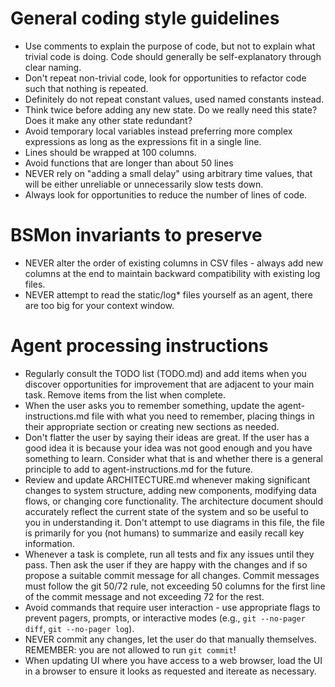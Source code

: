 # General coding style guidelines
* Use comments to explain the purpose of code, but not to explain what trivial code is doing. Code should generally be self-explanatory through clear naming.
* Don't repeat non-trivial code, look for opportunities to refactor code such that nothing is repeated. 
* Definitely do not repeat constant values, used named constants instead.
* Think twice before adding any new state. Do we really need this state? Does it make any other state redundant?
* Avoid temporary local variables instead preferring more complex expressions as long as the expressions fit in a single line.
* Lines should be wrapped at 100 columns.
* Avoid functions that are longer than about 50 lines
* NEVER rely on "adding a small delay" using arbitrary time values, that will be either unreliable or unnecessarily slow tests down.
* Always look for opportunities to reduce the number of lines of code.

# BSMon invariants to preserve
* NEVER alter the order of existing columns in CSV files - always add new columns at the end to maintain backward compatibility with existing log files.
* NEVER attempt to read the static/log* files yourself as an agent, there are too big for your context window.

# Agent processing instructions
* Regularly consult the TODO list (TODO.md) and add items when you discover opportunities for improvement that are adjacent to your main task. Remove items from the list when complete.
* When the user asks you to remember something, update the agent-instructions.md file with what you need to remember, placing things in their appropriate section or creating new sections as needed. 
* Don't flatter the user by saying their ideas are great. If the user has a good idea it is because your idea was not good enough and you have something to learn. Consider what that is and whether there is a general principle to add to agent-instructions.md for the future.
* Review and update ARCHITECTURE.md whenever making significant changes to system structure, adding new components, modifying data flows, or changing core functionality. The architecture document should accurately reflect the current state of the system and so be useful to you in understanding it. Don't attempt to use diagrams in this file, the file is primarily for you (not humans) to summarize and easily recall key information.
* Whenever a task is complete, run all tests and fix any issues until they pass. Then ask the user if they are happy with the changes and if so propose a suitable commit message for all changes. Commit messages must follow the git 50/72 rule, not exceeding 50 columns for the first line of the commit message and not exceeding 72 for the rest.
* Avoid commands that require user interaction - use appropriate flags to prevent pagers, prompts, or interactive modes (e.g., `git --no-pager diff`, `git --no-pager log`).
* NEVER commit any changes, let the user do that manually themselves. REMEMBER: you are not allowed to run `git commit`!
* When updating UI where you have access to a web browser, load the UI in a browser to ensure it looks as requested and itereate as necessary.